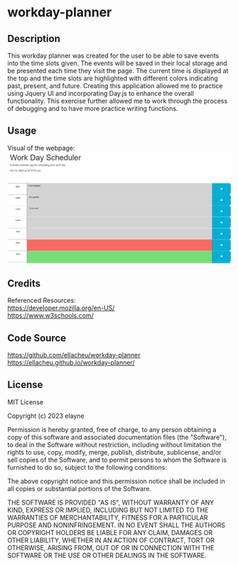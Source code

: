 # workday-planner

## Description
This workday planner was created for the user to be able to save events into the time slots given.  The events will be saved in their local storage and be presented each time they visit the page.  The current time is displayed at the top and the time slots are highlighted with different colors indicating past, present, and future. Creating this application allowed me to practice using Jquery UI and incorporating Day.js to enhance the overall functionality.  This exercise further allowed me to work through the process of debugging and to have more practice writing functions.  

## Usage
Visual of the webpage:
![webpageimage](Assets/images/workday-planner-image.png)

## Credits
Referenced Resources: <br>
https://developer.mozilla.org/en-US/ <br>
https://www.w3schools.com/ <br>

## Code Source
https://github.com/ellacheu/workday-planner <br>
https://ellacheu.github.io/workday-planner/

## License
MIT License

Copyright (c) 2023 elayne

Permission is hereby granted, free of charge, to any person obtaining a copy of this software and associated documentation files (the "Software"), to deal in the Software without restriction, including without limitation the rights to use, copy, modify, merge, publish, distribute, sublicense, and/or sell copies of the Software, and to permit persons to whom the Software is furnished to do so, subject to the following conditions:

The above copyright notice and this permission notice shall be included in all copies or substantial portions of the Software.

THE SOFTWARE IS PROVIDED "AS IS", WITHOUT WARRANTY OF ANY KIND, EXPRESS OR IMPLIED, INCLUDING BUT NOT LIMITED TO THE WARRANTIES OF MERCHANTABILITY, FITNESS FOR A PARTICULAR PURPOSE AND NONINFRINGEMENT. IN NO EVENT SHALL THE AUTHORS OR COPYRIGHT HOLDERS BE LIABLE FOR ANY CLAIM, DAMAGES OR OTHER LIABILITY, WHETHER IN AN ACTION OF CONTRACT, TORT OR OTHERWISE, ARISING FROM, OUT OF OR IN CONNECTION WITH THE SOFTWARE OR THE USE OR OTHER DEALINGS IN THE SOFTWARE.
